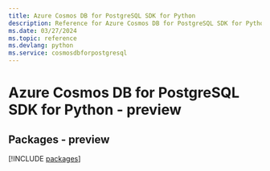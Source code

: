```yaml
---
title: Azure Cosmos DB for PostgreSQL SDK for Python
description: Reference for Azure Cosmos DB for PostgreSQL SDK for Python
ms.date: 03/27/2024
ms.topic: reference
ms.devlang: python
ms.service: cosmosdbforpostgresql
---
```

# Azure Cosmos DB for PostgreSQL SDK for Python - preview
## Packages - preview
[!INCLUDE [packages](cosmos-db-for-postgresql-index.md)]